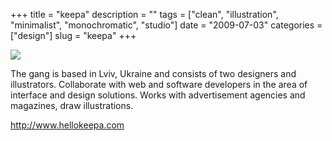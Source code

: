 +++
title = "keepa"
description = ""
tags = ["clean", "illustration", "minimalist", "monochromatic", "studio"]
date = "2009-07-03"
categories = ["design"]
slug = "keepa"
+++


 

  <div id="screens-thumbs" class="clearfix">
    <div class="txt-center" id="design-submission"><a href="http://www.hellokeepa.com/"><img id='bluga-thumbnail-1792' class='bluga-thumbnail large' src='http://media.konigi.com/bluga/
wt4a4e83d1981c8_0.jpg'/></a></div>  
  </div>   
<p>The gang is based in Lviv, Ukraine and consists of two designers and illustrators. Collaborate with web and software developers in the area of interface and design solutions. Works with advertisement agencies and magazines, draw illustrations.</p>
<p><a href="http://www.hellokeepa.com/">http://www.hellokeepa.com</a></p>




